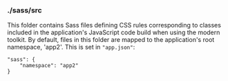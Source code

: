 ### ./sass/src

This folder contains Sass files defining CSS rules corresponding to classes
included in the application's JavaScript code build when using the modern toolkit.
By default, files in this folder are mapped to the application's root namespace, 'app2'.
This is set in `"app.json"`:

    "sass": {
        "namespace": "app2"
    }